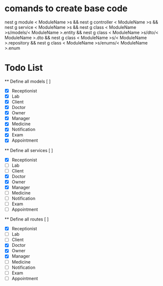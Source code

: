 # comands to create base code

nest g module < ModuleName >s && nest g controller < ModuleName >s && nest g service < ModuleName >s && nest g class < ModuleName >s/models/< ModuleName >.entity && nest g class < ModuleName >s/dto/< ModuleName >.dto && nest g class < ModuleName >s/< ModuleName >.repository && nest g class < ModuleName >s/enums/< ModuleName >.enum

# Todo List

\*\* Define all models [ ]

- [x] Receptionist
- [x] Lab
- [x] Client
- [x] Doctor
- [x] Owner
- [x] Manager
- [x] Medicine
- [x] Notification
- [x] Exam
- [x] Appointment

\*\* Define all services [ ]

- [x] Receptionist
- [ ] Lab
- [ ] Client
- [x] Doctor
- [x] Owner
- [x] Manager
- [ ] Medicine
- [ ] Notification
- [ ] Exam
- [ ] Appointment

\*\* Define all routes [ ]

- [x] Receptionist
- [ ] Lab
- [ ] Client
- [x] Doctor
- [x] Owner
- [x] Manager
- [ ] Medicine
- [ ] Notification
- [ ] Exam
- [ ] Appointment
